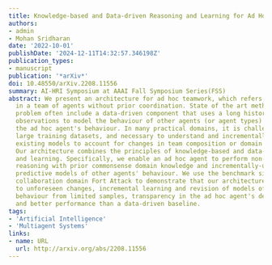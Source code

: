 ```yaml
---
title: Knowledge-based and Data-driven Reasoning and Learning for Ad Hoc Teamwork
authors:
- admin
- Mohan Sridharan
date: '2022-10-01'
publishDate: '2024-12-11T14:32:57.346198Z'
publication_types:
- manuscript
publication: '*arXiv*'
doi: 10.48550/arXiv.2208.11556
summary: AI-HRI Symposium at AAAI Fall Symposium Series(FSS)
abstract: We present an architecture for ad hoc teamwork, which refers to collaboration
  in a team of agents without prior coordination. State of the art methods for this
  problem often include a data-driven component that uses a long history of prior
  observations to model the behaviour of other agents (or agent types) and to determine
  the ad hoc agent's behaviour. In many practical domains, it is challenging to find
  large training datasets, and necessary to understand and incrementally extend the
  existing models to account for changes in team composition or domain attributes.
  Our architecture combines the principles of knowledge-based and data-driven reasoning
  and learning. Specifically, we enable an ad hoc agent to perform non-monotonic logical
  reasoning with prior commonsense domain knowledge and incrementally-updated simple
  predictive models of other agents' behaviour. We use the benchmark simulated multi-agent
  collaboration domain Fort Attack to demonstrate that our architecture supports adaptation
  to unforeseen changes, incremental learning and revision of models of other agents'
  behaviour from limited samples, transparency in the ad hoc agent's decision making,
  and better performance than a data-driven baseline.
tags:
- 'Artificial Intelligence'
- 'Multiagent Systems'
links:
- name: URL
  url: http://arxiv.org/abs/2208.11556
---
```

